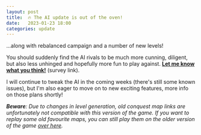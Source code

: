 ```yaml
---
layout: post
title:  🔥 The AI update is out of the oven! 
date:   2023-01-23 18:00
categories: update
---
```


...along with rebalanced campaign and a number of new levels!

You should suddenly find the AI rivals to be much more cunning, diligent, but also less unhinged
and hopefully more fun to play against. **[Let me know what you think!](https://forms.gle/1d3mQZ6KMgBmdF9q7)** (survey link).

I will continue to tweak the AI in the coming weeks (there's still some known issues), 
but I'm also eager to move on to new exciting features, more info on those plans shortly!

*<b>Beware</b>: Due to changes in level generation, old conquest map links are unfortunately not compatible
with this version of the game. If you want to replay some old favourite maps, you can still play them on the older version of the game [over here](https://www.konkr.io/releases/2.5.17/).*

